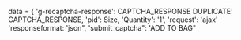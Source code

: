 data = {
'g-recaptcha-response':  CAPTCHA_RESPONSE
DUPLICATE:  CAPTCHA_RESPONSE,
'pid':  Size,
'Quantity': '1',
'request': 'ajax'
'responseformat: 'json",
'submit_captcha": 'ADD TO BAG"
